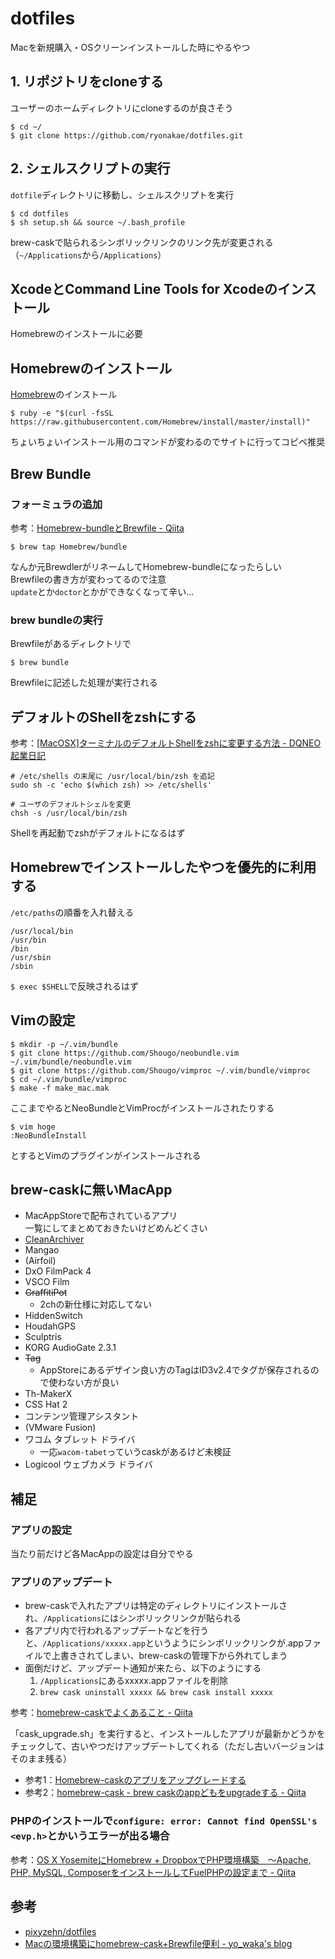 dotfiles
=====

Macを新規購入・OSクリーンインストールした時にやるやつ


## 1. リポジトリをcloneする
ユーザーのホームディレクトリにcloneするのが良さそう

    $ cd ~/
    $ git clone https://github.com/ryonakae/dotfiles.git


## 2. シェルスクリプトの実行
`dotfile`ディレクトリに移動し、シェルスクリプトを実行

    $ cd dotfiles
    $ sh setup.sh && source ~/.bash_profile

brew-caskで貼られるシンボリックリンクのリンク先が変更される（`~/Applications`から`/Applications`）


## XcodeとCommand Line Tools for Xcodeのインストール
Homebrewのインストールに必要


## Homebrewのインストール
[Homebrew](http://brew.sh/index_ja.html)のインストール

    $ ruby -e "$(curl -fsSL https://raw.githubusercontent.com/Homebrew/install/master/install)"

ちょいちょいインストール用のコマンドが変わるのでサイトに行ってコピペ推奨


## Brew Bundle
### フォーミュラの追加
参考：[Homebrew-bundleとBrewfile - Qiita](http://qiita.com/mather314/items/900ae69eba8d6d980cb2)

    $ brew tap Homebrew/bundle

なんか元BrewdlerがリネームしてHomebrew-bundleになったらしい  
Brewfileの書き方が変わってるので注意  
`update`とか`doctor`とかができなくなって辛い…


### brew bundleの実行
Brewfileがあるディレクトリで

    $ brew bundle

Brewfileに記述した処理が実行される


## デフォルトのShellをzshにする
参考：[[MacOSX]ターミナルのデフォルトShellをzshに変更する方法 - DQNEO起業日記](http://dqn.sakusakutto.jp/2014/05/macosx_shell_chsh_zsh.html)

    # /etc/shells の末尾に /usr/local/bin/zsh を追記
    sudo sh -c 'echo $(which zsh) >> /etc/shells'

    # ユーザのデフォルトシェルを変更
    chsh -s /usr/local/bin/zsh
    
Shellを再起動でzshがデフォルトになるはず


## Homebrewでインストールしたやつを優先的に利用する
`/etc/paths`の順番を入れ替える

    /usr/local/bin
    /usr/bin
    /bin
    /usr/sbin
    /sbin

`$ exec $SHELL`で反映されるはず


## Vimの設定

    $ mkdir -p ~/.vim/bundle
    $ git clone https://github.com/Shougo/neobundle.vim ~/.vim/bundle/neobundle.vim
    $ git clone https://github.com/Shougo/vimproc ~/.vim/bundle/vimproc
    $ cd ~/.vim/bundle/vimproc
    $ make -f make_mac.mak

ここまでやるとNeoBundleとVimProcがインストールされたりする

    $ vim hoge
    :NeoBundleInstall

とするとVimのプラグインがインストールされる


## brew-caskに無いMacApp
* MacAppStoreで配布されているアプリ  
  一覧にしてまとめておきたいけどめんどくさい
* [CleanArchiver](https://www.sopht.jp/cleanarchiver/downloads.html)
* Mangao
* (Airfoil)
* DxO FilmPack 4
* VSCO Film
* ~~GraffitiPot~~
  - 2chの新仕様に対応してない
* HiddenSwitch
* HoudahGPS
* Sculptris
* KORG AudioGate 2.3.1
* ~~Tag~~
  - AppStoreにあるデザイン良い方のTagはID3v2.4でタグが保存されるので使わない方が良い
* Th-MakerX
* CSS Hat 2
* コンテンツ管理アシスタント
* (VMware Fusion)
* ワコム タブレット ドライバ
  - 一応`wacom-tabet`っていうcaskがあるけど未検証
* Logicool ウェブカメラ ドライバ


## 補足
### アプリの設定
当たり前だけど各MacAppの設定は自分でやる

### アプリのアップデート
* brew-caskで入れたアプリは特定のディレクトリにインストールされ、`/Applications`にはシンボリックリンクが貼られる
* 各アプリ内で行われるアップデートなどを行うと、`/Applications/xxxxx.app`というようにシンボリックリンクが.appファイルで上書きされてしまい、brew-caskの管理下から外れてしまう
* 面倒だけど、アップデート通知が来たら、以下のようにする
  1. `/Applications`にあるxxxxx.appファイルを削除
  2. `brew cask uninstall xxxxx && brew cask install xxxxx`

参考：[homebrew-caskでよくあること - Qiita](http://qiita.com/tienlen/items/1a50c7507c8f6454f6c6#2-8)

「cask_upgrade.sh」を実行すると、インストールしたアプリが最新かどうかをチェックして、古いやつだけアップデートしてくれる（ただし古いバージョンはそのまま残る）

* 参考1：[Homebrew-caskのアプリをアップグレードする](http://rcmdnk.github.io/blog/2014/09/01/computer-mac-homebrew/)
* 参考2：[homebrew-cask - brew caskのappどもをupgradeする - Qiita](http://qiita.com/2k0ri/items/9fe8d33a72dbfb15fe6b)

### PHPのインストールで`configure: error: Cannot find OpenSSL's <evp.h>`とかいうエラーが出る場合
参考：[OS X YosemiteにHomebrew + DropboxでPHP環境構築　〜Apache, PHP, MySQL, ComposerをインストールしてFuelPHPの設定まで - Qiita](http://qiita.com/saltyshiomix/items/aacb5f9635c0d3201174)


## 参考
* [pixyzehn/dotfiles](https://github.com/pixyzehn/dotfiles)
* [Macの環境構築にhomebrew-cask+Brewfile便利 - yo_waka's blog](http://waka.github.io/2014/1/19/homebrew_cask.html)
